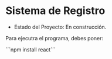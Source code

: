 <h1> Sistema de Registro</h1>

- Estado del Proyecto: En construcción. 

Para ejecutra el programa, debes poner:

´´´npm install react´´´
